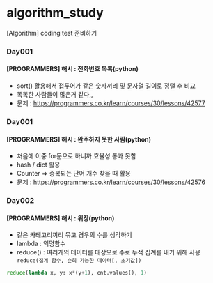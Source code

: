 # algorithm_study
[Algorithm] coding test 준비하기

### Day001 
#### [PROGRAMMERS] 해시 : 전화번호 목록(python)

* sort() 활용해서 접두어가 같은 숫자끼리 및 문자열 길이로 정렬 후 비교
* 똑똑한 사람들이 많은거 같다,,
* 문제 : https://programmers.co.kr/learn/courses/30/lessons/42577


### Day001 
#### [PROGRAMMERS] 해시 : 완주하지 못한 사람(python)

* 처음에 이중 for문으로 하니까 효율성 통과 못함
* hash / dict 활용
* Counter => 중복되는 단어 개수 찾을 때 활용
* 문제 : https://programmers.co.kr/learn/courses/30/lessons/42576


### Day002
#### [PROGRAMMERS] 해시 : 위장(python)

* 같은 카테고리끼리 묶고 경우의 수를 생각하기
* lambda : 익명함수
* reduce() : 여러개의 데이터를 대상으로 주로 누적 집계를 내기 위해 사용
`reduce(집계 함수, 순회 가능한 데이터[, 초기값])`

```python
reduce(lambda x, y: x*(y+1), cnt.values(), 1)
```